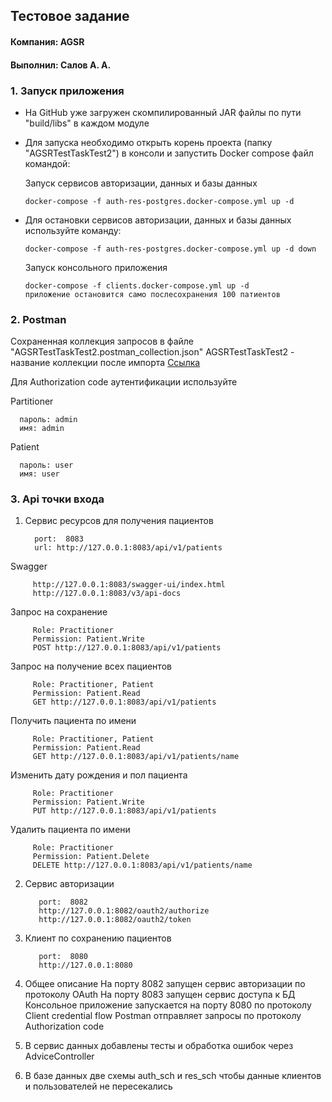 ## Тестовое задание
#### Компания: AGSR
#### Выполнил: Салов А. А.


### 1. Запуск приложения

- На GitHub уже загружен скомпилированный JAR файлы по пути "build/libs" в каждом модуле
- Для запуска необходимо открыть корень проекта (папку "AGSRTestTaskTest2") в консоли и запустить
  Docker compose файл командой:

  Запуск сервисов авторизации, данных и базы данных

      docker-compose -f auth-res-postgres.docker-compose.yml up -d
- Для остановки сервисов авторизации, данных и базы данных используйте команду:

      docker-compose -f auth-res-postgres.docker-compose.yml up -d down

  Запуск консольного приложения

      docker-compose -f clients.docker-compose.yml up -d
      приложение остановится само послесохранения 100 патиентов

### 2. Postman 
  Сохраненная коллекция запросов в файле "AGSRTestTaskTest2.postman_collection.json"
  AGSRTestTaskTest2 - название коллекции после импорта
  [Ссылка](AGSRTestTaskTest2.postman_collection.json)
  
  Для Authorization code аутентификации используйте

  Partitioner

      пароль: admin
      имя: admin

  Patient

      пароль: user
      имя: user   


### 3. Api точки входа
1. Сервис ресурсов для получения пациентов


         port:  8083
         url: http://127.0.0.1:8083/api/v1/patients

  Swagger

         http://127.0.0.1:8083/swagger-ui/index.html
         http://127.0.0.1:8083/v3/api-docs

  Запрос на сохранение


         Role: Practitioner
         Permission: Patient.Write
         POST http://127.0.0.1:8083/api/v1/patients

  Запрос на получение всех пациентов


         Role: Practitioner, Patient
         Permission: Patient.Read         
         GET http://127.0.0.1:8083/api/v1/patients

  Получить пациента по имени


         Role: Practitioner, Patient
         Permission: Patient.Read 
         GET http://127.0.0.1:8083/api/v1/patients/name

  Изменить дату рождения и пол пациента


         Role: Practitioner
         Permission: Patient.Write 
         PUT http://127.0.0.1:8083/api/v1/patients

  Удалить пациента по имени


         Role: Practitioner
         Permission: Patient.Delete        
         DELETE http://127.0.0.1:8083/api/v1/patients/name

2. Сервис авторизации


          port:  8082
          http://127.0.0.1:8082/oauth2/authorize
          http://127.0.0.1:8082/oauth2/token

3. Клиент по сохранению пациентов


          port:  8080
          http://127.0.0.1:8080

4. Общее описание
    На порту 8082 запущен сервис авторизации по протоколу OAuth
    На порту 8083 запущен сервис доступа к БД
    Консольное приложение запускается на порту 8080 по протоколу Client credential flow
    Postman отправляет запросы по протоколу Authorization code

5. В сервис данных добавлены тесты и обработка ошибок через AdviceController

6. В базе данных две схемы auth_sch и res_sch чтобы данные клиентов и пользователей не пересекались
